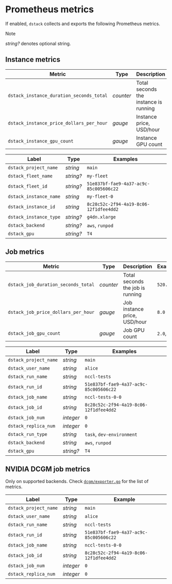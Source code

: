 # Prometheus metrics

If enabled, `dstack` collects and exports the following Prometheus metrics.

> [!NOTE]
> *string?* denotes optional string.

## Instance metrics

| Metric | Type | Description | Examples |
|---|---|---|---|
| `dstack_instance_duration_seconds_total` | *counter* | Total seconds the instance is running | `1123763.22` |
| `dstack_instance_price_dollars_per_hour` | *gauge* | Instance price, USD/hour | `16.0`|
| `dstack_instance_gpu_count` | *gauge* | Instance GPU count | `4.0`, `0.0` |

| Label | Type | Examples |
|---|---|---|
| `dstack_project_name` | *string* | `main` |
| `dstack_fleet_name` | *string?* | `my-fleet` |
| `dstack_fleet_id` | *string?* | `51e837bf-fae9-4a37-ac9c-85c005606c22` |
| `dstack_instance_name` | *string* | `my-fleet-0` |
| `dstack_instance_id` | *string* | `8c28c52c-2f94-4a19-8c06-12f1dfee4dd2` |
| `dstack_instance_type` | *string?* | `g4dn.xlarge` |
| `dstack_backend` | *string?* | `aws`, `runpod` |
| `dstack_gpu` | *string?* | `T4` |

## Job metrics

| Metric | Type | Description | Examples |
|---|---|---|---|
| `dstack_job_duration_seconds_total` | *counter* | Total seconds the job is running | `520.37` |
| `dstack_job_price_dollars_per_hour` | *gauge* | Job instance price, USD/hour | `8.0`|
| `dstack_job_gpu_count` | *gauge* | Job GPU count | `2.0`, `0.0` |

| Label | Type | Examples |
|---|---|---|
| `dstack_project_name` | *string* | `main` |
| `dstack_user_name` | *string* | `alice` |
| `dstack_run_name` | *string* | `nccl-tests` |
| `dstack_run_id` | *string* | `51e837bf-fae9-4a37-ac9c-85c005606c22` |
| `dstack_job_name` | *string* | `nccl-tests-0-0` |
| `dstack_job_id` | *string* | `8c28c52c-2f94-4a19-8c06-12f1dfee4dd2` |
| `dstack_job_num` | *integer* | `0` |
| `dstack_replica_num` | *integer* | `0` |
| `dstack_run_type` | *string* | `task`, `dev-environment` |
| `dstack_backend` | *string* | `aws`, `runpod` |
| `dstack_gpu` | *string?* | `T4` |

## NVIDIA DCGM job metrics

Only on supported backends. Check [`dcgm/exporter.go`](https://github.com/dstackai/dstack/blob/master/runner/internal/shim/dcgm/exporter.go) for the list of metrics.

| Label | Type | Example |
|---|---|---|
| `dstack_project_name` | *string* | `main` |
| `dstack_user_name` | *string* | `alice` |
| `dstack_run_name` | *string* | `nccl-tests` |
| `dstack_run_id` | *string* | `51e837bf-fae9-4a37-ac9c-85c005606c22` |
| `dstack_job_name` | *string* | `nccl-tests-0-0` |
| `dstack_job_id` | *string* | `8c28c52c-2f94-4a19-8c06-12f1dfee4dd2` |
| `dstack_job_num` | *integer* | `0` |
| `dstack_replica_num` | *integer* | `0` |
